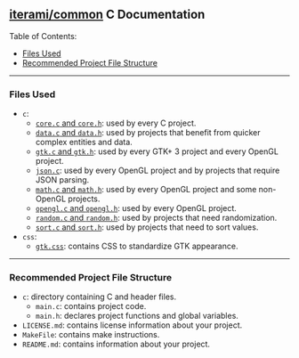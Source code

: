 [iterami/common](https://github.com/iterami/common) C Documentation
-------------------------------------------------------------------

Table of Contents:
* [Files Used](#files-used)
* [Recommended Project File Structure](#recommended-project-file-structure)

---

### Files Used
* `c`:
  * [`core.c` and `core.h`](https://github.com/iterami/Documentation.htm/blob/gh-pages/common/c/core.md): used by every C project.
  * [`data.c` and `data.h`](https://github.com/iterami/Documentation.htm/blob/gh-pages/common/c/data.md): used by projects that benefit from quicker complex entities and data.
  * [`gtk.c` and `gtk.h`](https://github.com/iterami/Documentation.htm/blob/gh-pages/common/c/gtk.md): used by every GTK+ 3 project and every OpenGL project.
  * [`json.c`](https://github.com/iterami/Documentation.htm/blob/gh-pages/common/c/json.md): used by every OpenGL project and by projects that require JSON parsing.
  * [`math.c` and `math.h`](https://github.com/iterami/Documentation.htm/blob/gh-pages/common/c/math.md): used by every OpenGL project and some non-OpenGL projects.
  * [`opengl.c` and `opengl.h`](https://github.com/iterami/Documentation.htm/blob/gh-pages/common/c/opengl.md): used by every OpenGL project.
  * [`random.c` and `random.h`](https://github.com/iterami/Documentation.htm/blob/gh-pages/common/c/random.md): used by projects that need randomization.
  * [`sort.c` and `sort.h`](https://github.com/iterami/Documentation.htm/blob/gh-pages/common/c/sort.md): used by projects that need to sort values.
* `css`:
  * [`gtk.css`](https://github.com/iterami/Documentation.htm/blob/gh-pages/common/css/gtk.md): contains CSS to standardize GTK appearance.

---

### Recommended Project File Structure
* `c`: directory containing C and header files.
  * `main.c`: contains project code.
  * `main.h`: declares project functions and global variables.
* `LICENSE.md`: contains license information about your project.
* `MakeFile`: contains make instructions.
* `README.md`: contains information about your project.
